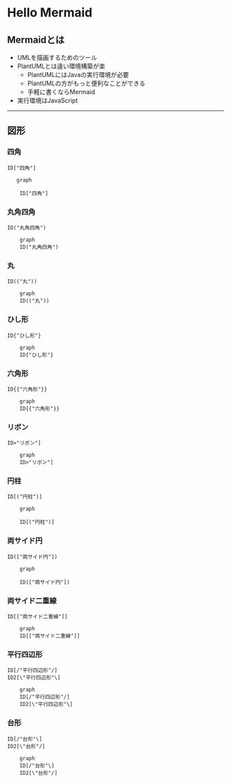 # Hello Mermaid
## Mermaidとは
- UMLを描画するためのツール
- PlantUMLとは違い環境構築が楽
  - PlantUMLにはJavaの実行環境が必要
  - PlantUMLの方がもっと便利なことができる
  - 手軽に書くならMermaid
- 実行環境はJavaScript
---
## 図形 
### 四角
```
ID["四角"]
```
```mermaid
   graph

    ID["四角"]

```
### 丸角四角
```
ID("丸角四角")
```
```mermaid
    graph
    ID("丸角四角")
```
### 丸
```
ID(("丸"))
```
```mermaid
    graph
    ID(("丸"))
```
### ひし形
```
ID{"ひし形"}
```
```mermaid
    graph
    ID{"ひし形"}
```

### 六角形
```
ID{{"六角形"}}
```
```mermaid
    graph
    ID{{"六角形"}}
```
### リボン
```
ID>"リボン"]
```
```mermaid
    graph
    ID>"リボン"]
```

### 円柱
```
ID[("円柱")]
```
```mermaid
    graph

    ID[("円柱")]
```

### 両サイド円
```
ID(["両サイド円"])
```
```mermaid
    graph

    ID(["両サイド円"])
```

### 両サイド二重線
```
ID[["両サイド二重線"]]
```
```mermaid
    graph
    ID[["両サイド二重線"]]
```

### 平行四辺形
```
ID[/"平行四辺形"/]
ID2[\"平行四辺形"\]
```
```mermaid
    graph
    ID[/"平行四辺形"/]
    ID2[\"平行四辺形"\]
```

### 台形
```
ID[/"台形"\]
ID2[\"台形"/]
```
```mermaid
    graph
    ID[/"台形"\]
    ID2[\"台形"/]
```